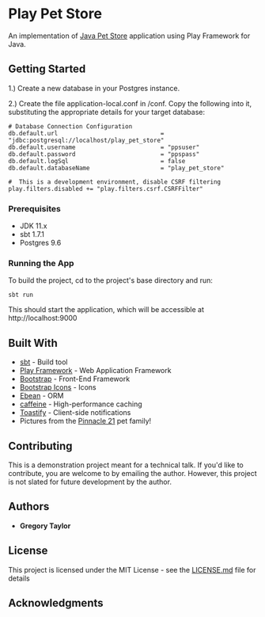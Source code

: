 # Play Pet Store

An implementation of [Java Pet Store](https://www.oracle.com/technical-resources/articles/javaee/pet-store-application.html) application using Play Framework for Java.

## Getting Started
1.) Create a new database in your Postgres instance.

2.) Create the file application-local.conf in /conf.  Copy the following into it, substituting the appropriate details for your target database:
```
# Database Connection Configuration
db.default.url                             = "jdbc:postgresql://localhost/play_pet_store"
db.default.username                        = "ppsuser"
db.default.password                        = "ppspass"
db.default.logSql                          = false
db.default.databaseName                    = "play_pet_store"

#  This is a development environment, disable CSRF filtering
play.filters.disabled += "play.filters.csrf.CSRFFilter"
```


### Prerequisites

* JDK 11.x
* sbt 1.7.1
* Postgres 9.6

### Running the App

To build the project, cd to the project's base directory and run:

```
sbt run
```

This should start the application, which will be accessible at http://localhost:9000


## Built With

* [sbt](https://www.scala-sbt.org/) - Build tool
* [Play Framework](https://www.playframework.com/) - Web Application Framework
* [Bootstrap](https://getbootstrap.com/) - Front-End Framework
* [Bootstrap Icons](https://icons.getbootstrap.com/) - Icons
* [Ebean](https://ebean.io/) - ORM
* [caffeine](https://github.com/ben-manes/caffeine) - High-performance caching
* [Toastify](https://github.com/apvarun/toastify-js/) - Client-side notifications
* Pictures from the [Pinnacle 21](https://www.pinnacle21.com/) pet family!

## Contributing
This is a demonstration project meant for a technical talk.  If you'd like to contribute, you are welcome to by
emailing the author.  However, this project is not slated for future development by the author.

## Authors

* **Gregory Taylor**

## License

This project is licensed under the MIT License - see the [LICENSE.md](LICENSE.md) file for details

## Acknowledgments